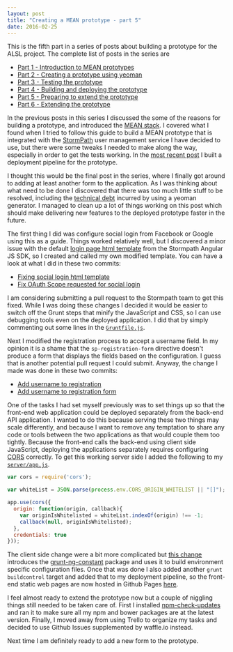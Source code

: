```yaml
---
layout: post
title: "Creating a MEAN prototype - part 5"
date: 2016-02-25
---
```

This is the fifth part in a series of posts about building a prototype for the ALSL project.  The complete list of posts in the series are

- [Part 1 - Introduction to MEAN prototypes](/2016/02/15/creating-a-mean-prototype-1.html)
- [Part 2 - Creating a prototype using yeoman](/2016/02/18/creating-a-mean-prototype-2.html)
- [Part 3 - Testing the prototype](/2016/02/19/creating-a-mean-prototype-3.html)
- [Part 4 - Building and deploying the prototype](/2016/02/22/creating-a-mean-prototype-4.html)
- [Part 5 - Preparing to extend the prototype](/2016/02/25/creating-a-mean-prototype-5.html)
- [Part 6 - Extending the prototype](/2016/03/08/creating-a-mean-prototype-6.html)

In the previous posts in this series I discussed the some of the reasons for building a prototype, and introduced the [MEAN stack](https://en.wikipedia.org/wiki/MEAN_(software_bundle)).
I covered what I found when I tried to follow this guide to build a MEAN prototype that is integrated with the [StormPath](https://stormpath.com) user management service I have decided to use, but there were some tweaks I needed to make along the way, especially in order to get the tests working.  In the [most recent post](/2016/02/22/creating-a-mean-prototype-4.html) I built a deployment pipeline for the prototype.
<!--excerpt.start-->
I thought this would be the final post in the series, where I finally got around to adding at least another form to the application.  As I was thinking about what need to be done I discovered that there was too much little stuff to be resolved, including the [technical debt](http://martinfowler.com/bliki/TechnicalDebt.html) incurred by using a yeoman generator.  I managed to clean up a lot of things working on this post which should make delivering new features to the deployed prototype faster in the future.
<!--excerpt.end-->
The first thing I did was configure social login from Facebook or Google using this as a guide.  Things worked relatively well, but I discovered a minor issue with the default [login page html template](https://github.com/stormpath/stormpath-sdk-angularjs/blob/master/src/spLoginForm.tpl.html) from the Stormpath Angular JS SDK, so I created and called my own modified template.  You can have a look at what I did in these two commits:

- [Fixing social login html template](https://github.com/mshogren/alsl-sandbox1/commit/6c41a57cc72709c0f44881e2d2e0cf58ed48bdc8)
- [Fix OAuth Scope requested for social login](https://github.com/mshogren/alsl-sandbox1/commit/f59c4b27ae075c232b52d728cf0c97c3d06f76f4)

I am considering submitting a pull request to the Stormpath team to get this fixed.  While I was doing these changes I decided it would be easier to switch off the Grunt steps that minify the JavaScript and CSS, so I can use debugging tools even on the deployed application.  I did that by simply commenting out some lines in the [`Gruntfile.js`](https://github.com/mshogren/alsl-sandbox1/blob/master/Gruntfile.js).

Next I modified the registration process to accept a username field.  In my opinion it is a shame that the `sp-registration-form` directive doesn't produce a form that displays the fields based on the configuration.  I guess that is another potential pull request I could submit. Anyway, the change I made was done in these two commits:

- [Add username to registration](https://github.com/mshogren/alsl-sandbox1/commit/b2bc55871c02ff688c5b9ad331a90725d3bb4b79)
- [Add username to registration form](https://github.com/mshogren/alsl-sandbox1/commit/2cc8cdc82d5129e5ef60bff219d82a340868a94f)

One of the tasks I had set myself previously was to set things up so that the front-end web application could be deployed separately from the back-end API application.  I wanted to do this because serving these two things may scale differently, and because I want to remove any temptation to share any code or tools between the two applications as that would couple them too tightly.  Because the front-end calls the back-end using client side JavaScript, deploying the applications separately requires configuring [CORS](https://en.wikipedia.org/wiki/Cross-origin_resource_sharing) correctly.  To get this working server side I added the following to my [`server/app.js`](https://github.com/mshogren/alsl-sandbox1/blob/master/server/app.js).

``` javascript
var cors = require('cors');

var whiteList = JSON.parse(process.env.CORS_ORIGIN_WHITELIST || "[]");

app.use(cors({
  origin: function(origin, callback){
    var originIsWhitelisted = whiteList.indexOf(origin) !== -1;
    callback(null, originIsWhitelisted);
  },
  credentials: true
}));
```

The client side change were a bit more complicated but [this change](https://github.com/mshogren/alsl-sandbox1/commit/03447b9f8535716a1eebe994032bf7c46394f2c4) introduces the [grunt-ng-constant](https://www.npmjs.com/package/grunt-ng-constant) package and uses it to build environment specific configuration files.  Once that was done I also added another `grunt buildcontrol` target and added that to my deployment pipeline, so the front-end static web pages are now hosted in Github Pages [here](https://alsl-sandbox1.michael-shogren.com).

I feel almost ready to extend the prototype now but a couple of niggling things still needed to be taken care of.  First I installed [npm-check-updates](https://www.npmjs.com/package/npm-check-updates) and ran it to make sure all my npm and bower packages are at the latest version.  Finally, I moved away from using Trello to organize my tasks and decided to use Github Issues supplemented by waffle.io instead.

Next time I am definitely ready to add a new form to the prototype.
